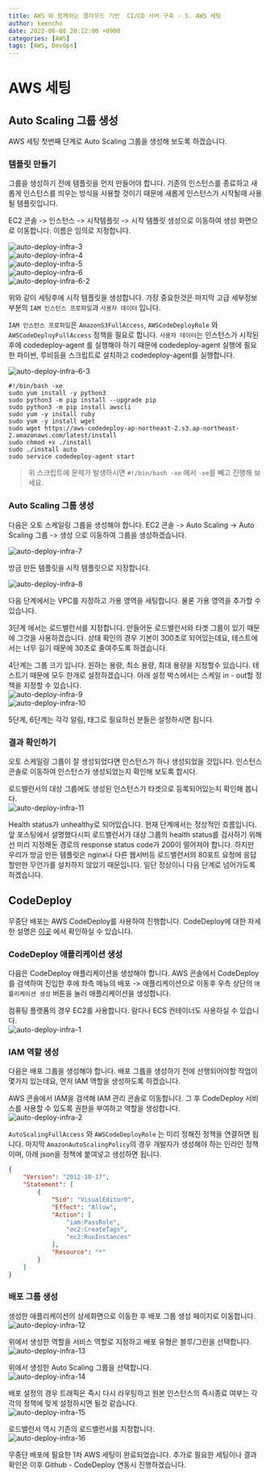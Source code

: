 ```yaml
---
title: AWS 와 함께하는 클라우드 기반  CI/CD 서버 구축 - 5. AWS 세팅
author: keencho
date: 2022-06-08 20:12:00 +0900
categories: [AWS]
tags: [AWS, DevOps]
---
```


# **AWS 세팅**

## **Auto Scaling 그룹 생성**
AWS 세팅 첫번째 단계로 Auto Scaling 그룹을 생성해 보도록 하겠습니다.

### **템플릿 만들기**
그룹을 생성하기 전에 템플릿을 먼저 만들어야 합니다. 기존의 인스턴스를 종료하고 새롭게 인스턴스를 띄우는 방식을 사용할 것이기 때문에 새롭게 인스턴스가 시작될때 사용될 템플릿입니다.

EC2 콘솔 -> 인스턴스 -> 시작템플릿 -> 시작 템플릿 생성으로 이동하여 생성 화면으로 이동합니다. 이름은 임의로 지정합니다.

![auto-deploy-infra-3](/assets/img/custom/aws-cicd/build/auto-deploy-infra-3.JPG)  
![auto-deploy-infra-4](/assets/img/custom/aws-cicd/build/auto-deploy-infra-4.JPG)  
![auto-deploy-infra-5](/assets/img/custom/aws-cicd/build/auto-deploy-infra-5.JPG)  
![auto-deploy-infra-6](/assets/img/custom/aws-cicd/build/auto-deploy-infra-6.JPG)  
![auto-deploy-infra-6-2](/assets/img/custom/aws-cicd/build/auto-deploy-infra-6-2.JPG)

위와 같이 세팅후에 시작 템플릿을 생성합니다. 가장 중요한것은 마지막 고급 세부정보 부분의 `IAM 인스턴스 프로파일`과 `사용자 데이터` 입니다.  

`IAM 인스턴스 프로파일`은 `AmazonS3FullAccess`, `AWSCodeDeployRole` 와 `AWSCodeDeployFullAccess` 정책을 필요로 합니다. `사용자 데이터`는 인스턴스가 시작된 후에 codedeploy-agent 를 실행해야 하기 때문에 codedeploy-agent 실행에 필요한 파이썬, 루비등을 스크립트로 설치하고 codedeploy-agent를 실행합니다.

![auto-deploy-infra-6-3](/assets/img/custom/aws-cicd/build/auto-deploy-infra-6-3.JPG)  

```shell
#!/bin/bash -xe
sudo yum install -y python3
sudo python3 -m pip install --upgrade pip
sudo python3 -m pip install awscli
sudo yum -y install ruby
sudo yum -y install wget
sudo wget https://aws-codedeploy-ap-northeast-2.s3.ap-northeast-2.amazonaws.com/latest/install
sudo chmod +x ./install
sudo ./install auto
sudo service codedeploy-agent start
```  

> 위 스크립트에 문제가 발생하시면 `#!/bin/bash -xe` 에서 `-xe`를 빼고 진행해 보세요.

### **Auto Scaling 그룹 생성**
다음은 오토 스케일링 그룹을 생성해야 합니다.  EC2 콘솔 -> Auto Scaling -> Auto Scaling 그룹 -> 생성 으로 이동하여 그룹을 생성하겠습니다.

![auto-deploy-infra-7](/assets/img/custom/aws-cicd/build/auto-deploy-infra-7.JPG)

방금 만든 템플릿을 시작 템플릿으로 지정합니다.

![auto-deploy-infra-8](/assets/img/custom/aws-cicd/build/auto-deploy-infra-8.JPG)

다음 단계에서는 VPC를 지정하고 가용 영역을 세팅합니다. 물론 가용 영역을 추가할 수 있습니다.

3단계 에서는 로드밸런서를 지정합니다. 만들어둔 로드밸런서와 타겟 그룹이 있기 때문에 그것을 사용하겠습니다. 상태 확인의 경우 기본이 300초로 되어있는데요, 테스트에서는 너무 길기 때문에 30초로 줄여주도록 하겠습니다.

4단계는 그룹 크기 입니다. 원하는 용량, 최소 용량, 최대 용량을 지정할수 있습니다. 테스트기 때문에 모두 한개로 설정하겠습니다. 아래 설정 박스에서는 스케일 in - out할 정책을 지정할 수 있습니다.  
![auto-deploy-infra-9](/assets/img/custom/aws-cicd/build/auto-deploy-infra-9.JPG)  
![auto-deploy-infra-10](/assets/img/custom/aws-cicd/build/auto-deploy-infra-10.JPG)

5단계, 6단계는 각각 알림, 태그로 필요하신 분들은 설정하시면 됩니다.

### **결과 확인하기**
오토 스케일링 그룹이 잘 생성되었다면 인스턴스가 하나 생성되었을 것입니다. 인스턴스 콘솔로 이동하여 인스턴스가 생성되었는지 확인해 보도록 합시다.

로드밸런서의 대상 그룹에도 생성된 인스턴스가 타겟으로 등록되어있는지 확인해 봅니다.  
![auto-deploy-infra-11](/assets/img/custom/aws-cicd/build/auto-deploy-infra-11.JPG)

Health status가 unhealthy로 되어있습니다. 현재 단계에서는 정상적인 흐름입니다. 앞 포스팅에서 설명했다시피 로드밸런서가 대상 그룹의 health status를 검사하기 위해선 미리 지정해둔 경로의 response status code가 200이 떨어져야 합니다.
하지만 우리가 방금 만든 템플릿은 nginx나 다른 웹서버등 로드밸런서의 80포트 요청에 응답할만한 무언가를 설치하지 않았기 때문입니다. 일단 정상이니 다음 단계로 넘어가도록 하겠습니다.

## **CodeDeploy**
무중단 배포는 AWS CodeDeploy를 사용하여 진행합니다. CodeDeploy에 대한 자세한 설명은 [이곳](https://docs.aws.amazon.com/ko_kr/codedeploy/latest/userguide/welcome.html) 에서 확인하실 수 있습니다.

### **CodeDeploy 애플리케이션 생성**
다음은 CodeDeploy 애플리케이션을 생성해야 합니다. AWS 콘솔에서 CodeDeploy를 검색하여 진입한 후에 좌측 메뉴의 배포 -> 애플리케이션으로 이동후 우측 상단의 `애플리케이션 생성` 버튼을 눌러 애플리케이션을 생성합니다.

컴퓨팅 플랫폼의 경우 EC2를 사용합니다. 람다나 ECS 컨테이너도 사용하실 수 있습니다.  
![auto-deploy-infra-1](/assets/img/custom/aws-cicd/build/auto-deploy-infra-1.PNG)

### **IAM 역할 생성**
다음은 배포 그룹을 생성해야 합니다. 배포 그룹을 생성하기 전에 선행되어야할 작업이 몇가지 있는데요, 먼저 IAM 역할을 생성하도록 하겠습니다.

AWS 콘솔에서 IAM을 검색해 IAM 관리 콘솔로 이동합니다. 그 후 CodeDeploy 서비스를 사용할 수 있도록 권한을 부여하고 역할을 생성합니다.  
![auto-deploy-infra-2](/assets/img/custom/aws-cicd/build/auto-deploy-infra-2.PNG)

`AutoScalingFullAccess` 와 `AWSCodeDeployRole` 는 미리 정해진 정책을 연결하면 됩니다. 마지막 `AmazonAutoScalingPolicy`의 경우 개발자가 생성해야 하는 인라인 정책이며, 아래 json을 정책에 붙여넣고 생성하면 됩니다.  

```json
{
    "Version": "2012-10-17",
    "Statement": [
        {
            "Sid": "VisualEditor0",
            "Effect": "Allow",
            "Action": [
                "iam:PassRole",
                "ec2:CreateTags",
                "ec2:RunInstances"
            ],
            "Resource": "*"
        }
    ]
}
```

### **배포 그룹 생성**
생성한 애플리케이션의 상세화면으로 이동한 후 배포 그룹 생성 페이지로 이동합니다.  
![auto-deploy-infra-12](/assets/img/custom/aws-cicd/build/auto-deploy-infra-12.JPG)

위에서 생성한 역할을 서비스 역할로 지정하고 배포 유형은 블루/그린을 선택합니다.  
![auto-deploy-infra-13](/assets/img/custom/aws-cicd/build/auto-deploy-infra-13.JPG)

위에서 생성한 Auto Scaling 그룹을 선택합니다.  
![auto-deploy-infra-14](/assets/img/custom/aws-cicd/build/auto-deploy-infra-14.JPG)

배포 설정의 경우 트래픽은 즉시 다시 라우팅하고 원본 인스턴스의 즉시종료 여부는 각각의 정책에 맞게 설정하시면 될것 같습니다.  
![auto-deploy-infra-15](/assets/img/custom/aws-cicd/build/auto-deploy-infra-15.JPG)

로드밸런서 역시 기존의 로드밸런서를 지정합니다.  
![auto-deploy-infra-16](/assets/img/custom/aws-cicd/build/auto-deploy-infra-16.JPG)

무중단 배포에 필요한 1차 AWS 세팅이 완료되었습니다. 추가로 필요한 세팅이나 결과 확인은 이후 Github - CodeDeploy 연동시 진행하겠습니다.

